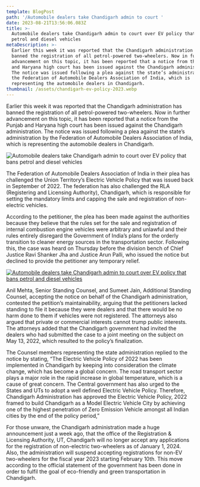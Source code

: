 ```yaml
---
template: BlogPost
path: '/Automobile dealers take Chandigarh admin to court '
date: 2023-08-21T13:56:06.083Z
title: >-
  Automobile dealers take Chandigarh admin to court over EV policy that bans
  petrol and diesel vehicles
metaDescription: >-
  Earlier this week it was reported that the Chandigarh administration has
  banned the registration of all petrol-powered two-wheelers. Now in further
  advancement on this topic, it has been reported that a notice from the Punjab
  and Haryana high court has been issued against the Chandigarh administration.
  The notice was issued following a plea against the state’s administration by
  the Federation of Automobile Dealers Association of India, which is
  representing the automobile dealers in Chandigarh.
thumbnail: /assets/chandigarh-ev-policy-2023.webp
---
```

Earlier this week it was reported that the Chandigarh administration has banned the registration of all petrol-powered two-wheelers. Now in further advancement on this topic, it has been reported that a notice from the Punjab and Haryana high court has been issued against the Chandigarh administration. The notice was issued following a plea against the state’s administration by the Federation of Automobile Dealers Association of India, which is representing the automobile dealers in Chandigarh.

![Automobile dealers take Chandigarh admin to court over EV policy that bans petrol and diesel vehicles](https://www.cartoq.com/wp-content/uploads/2023/02/Punjab-Haryana-high-court.jpg)

The Federation of Automobile Dealers Association of India in their plea has challenged the Union Territory’s Electric Vehicle Policy that was issued back in September of 2022. The federation has also challenged the RLA (Registering and Licensing Authority), Chandigarh, which is responsible for setting the mandatory limits and capping the sale and registration of non-electric vehicles.

According to the petitioner, the plea has been made against the authorities because they believe that the rules set for the sale and registration of internal combustion engine vehicles were arbitrary and unlawful and their rules entirely disregard the Government of India’s plans for the orderly transition to cleaner energy sources in the transportation sector. Following this, the case was heard on Thursday before the division bench of Chief Justice Ravi Shanker Jha and Justice Arun Palli, who issued the notice but declined to provide the petitioner any temporary relief.

[![Automobile dealers take Chandigarh admin to court over EV policy that bans petrol and diesel vehicles](https://www.cartoq.com/wp-content/uploads/2023/02/chandigarh-ev-policy-2023.jpg)](https://www.cartoq.com/wp-content/uploads/2023/02/chandigarh-ev-policy-2023.jpg)

Anil Mehta, Senior Standing Counsel, and Sumeet Jain, Additional Standing Counsel, accepting the notice on behalf of the Chandigarh administration, contested the petition’s maintainability, arguing that the petitioners lacked standing to file it because they were dealers and that there would be no harm done to them if vehicles were not registered. The attorneys also argued that private or commercial interests cannot trump public interests. The attorneys added that the Chandigarh government had invited the dealers who had submitted the case to a joint meeting on the subject on May 13, 2022, which resulted to the policy’s finalization.

The Counsel members representing the state administration replied to the notice by stating, “The Electric Vehicle Policy of 2022 has been implemented in Chandigarh by keeping into consideration the climate change, which has become a global concern. The road transport sector plays a major role in the rapid increase in global temperature, which is a cause of great concern. The Central government has also urged to the States and UTs to adopt a well defined Electric Vehicle Policy. Therefore, Chandigarh Administration has approved the Electric Vehicle Policy, 2022 framed to build Chandigarh as a Model Electric Vehicle City by achieving one of the highest penetration of Zero Emission Vehicle amongst all Indian cities by the end of the policy period,”

For those unware, the Chandigarh administration made a huge announcement just a week ago, that the office of the Registration & Licensing Authority, UT, Chandigarh will no longer accept any applications for the registration of non-electric two-wheelers as of January 1, 2024. Also, the administration will suspend accepting registrations for non-EV two-wheelers for the fiscal year 2023 starting February 10th. This move according to the official statement of the government has been done in order to fulfil the goal of eco-friendly and green transportation in Chandigarh.
